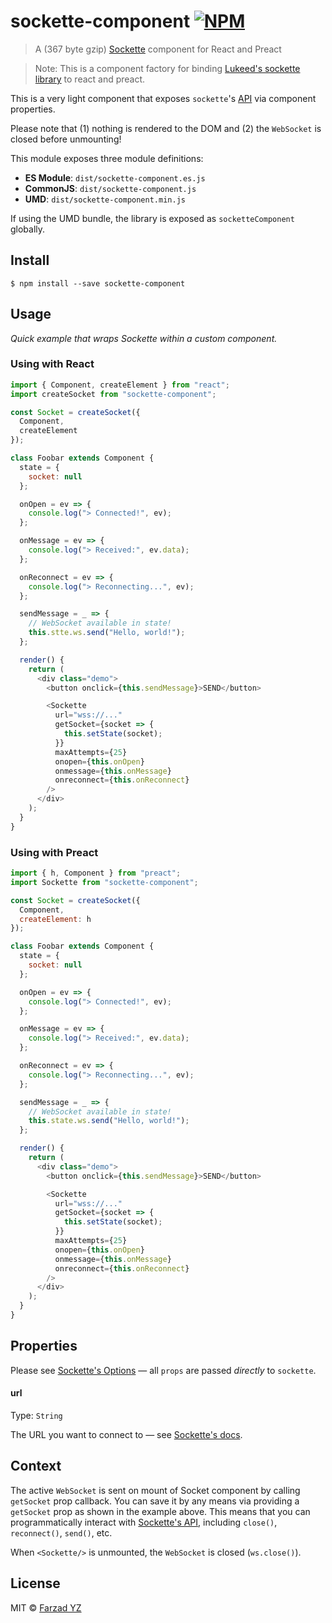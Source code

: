 # sockette-component [![NPM](https://img.shields.io/npm/v/sockette-component.svg)](https://www.npmjs.com/package/sockette-component)

> A (367 byte gzip) [Sockette](https://github.com/lukeed/sockette) component for React and Preact

> Note: This is a component factory for binding [Lukeed's sockette library](https://github.com/lukeed/sockette) to react and preact.

This is a very light component that exposes `sockette`'s [API](https://github.com/lukeed/sockette#api) via component properties.

Please note that (1) nothing is rendered to the DOM and (2) the `WebSocket` is closed before unmounting!

This module exposes three module definitions:

* **ES Module**: `dist/sockette-component.es.js`
* **CommonJS**: `dist/sockette-component.js`
* **UMD**: `dist/sockette-component.min.js`

If using the UMD bundle, the library is exposed as `socketteComponent` globally.

## Install

```
$ npm install --save sockette-component
```

## Usage

_Quick example that wraps Sockette within a custom component._

### Using with **React**

```js
import { Component, createElement } from "react";
import createSocket from "sockette-component";

const Socket = createSocket({
  Component,
  createElement
});

class Foobar extends Component {
  state = {
    socket: null
  };

  onOpen = ev => {
    console.log("> Connected!", ev);
  };

  onMessage = ev => {
    console.log("> Received:", ev.data);
  };

  onReconnect = ev => {
    console.log("> Reconnecting...", ev);
  };

  sendMessage = _ => {
    // WebSocket available in state!
    this.stte.ws.send("Hello, world!");
  };

  render() {
    return (
      <div class="demo">
        <button onclick={this.sendMessage}>SEND</button>

        <Sockette
          url="wss://..."
          getSocket={socket => {
            this.setState(socket);
          }}
          maxAttempts={25}
          onopen={this.onOpen}
          onmessage={this.onMessage}
          onreconnect={this.onReconnect}
        />
      </div>
    );
  }
}
```

### Using with **Preact**

```js
import { h, Component } from "preact";
import Sockette from "sockette-component";

const Socket = createSocket({
  Component,
  createElement: h
});

class Foobar extends Component {
  state = {
    socket: null
  };

  onOpen = ev => {
    console.log("> Connected!", ev);
  };

  onMessage = ev => {
    console.log("> Received:", ev.data);
  };

  onReconnect = ev => {
    console.log("> Reconnecting...", ev);
  };

  sendMessage = _ => {
    // WebSocket available in state!
    this.state.ws.send("Hello, world!");
  };

  render() {
    return (
      <div class="demo">
        <button onclick={this.sendMessage}>SEND</button>

        <Sockette
          url="wss://..."
          getSocket={socket => {
            this.setState(socket);
          }}
          maxAttempts={25}
          onopen={this.onOpen}
          onmessage={this.onMessage}
          onreconnect={this.onReconnect}
        />
      </div>
    );
  }
}
```

## Properties

Please see [Sockette's Options](https://github.com/lukeed/sockette#socketteurl-options) &mdash; all `props` are passed _directly_ to `sockette`.

#### url

Type: `String`<br>

The URL you want to connect to &mdash; see [Sockette's docs](https://github.com/lukeed/sockette#url).

## Context

The active `WebSocket` is sent on mount of Socket component by calling `getSocket` prop callback. You can save it by any means via providing a `getSocket` prop as shown in the example above. This means that you can programmatically interact with [Sockette's API](https://github.com/lukeed/sockette#api), including `close()`, `reconnect()`, `send()`, etc.

When `<Sockette/>` is unmounted, the `WebSocket` is closed (`ws.close()`).

## License

MIT © [Farzad YZ](http://farzadyz.com)
